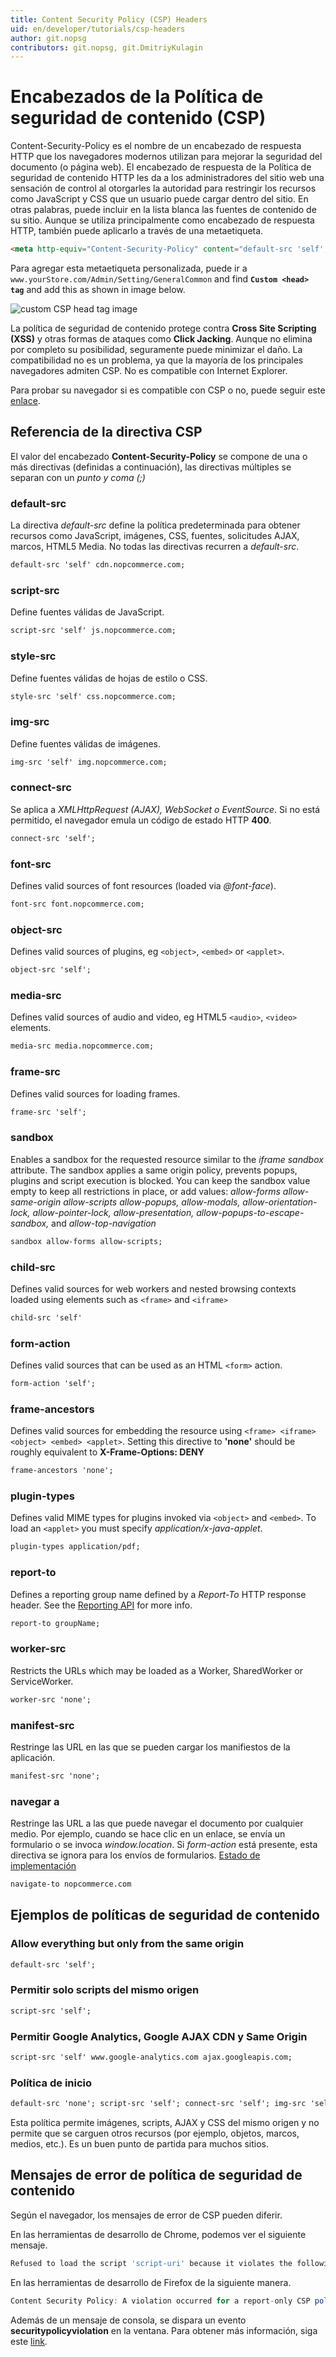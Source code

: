 ```yaml
---
title: Content Security Policy (CSP) Headers
uid: en/developer/tutorials/csp-headers
author: git.nopsg
contributors: git.nopsg, git.DmitriyKulagin
---
```


# Encabezados de la Política de seguridad de contenido (CSP)

Content-Security-Policy es el nombre de un encabezado de respuesta HTTP que los navegadores modernos utilizan para mejorar la seguridad del documento (o página web). El encabezado de respuesta de la Política de seguridad de contenido HTTP les da a los administradores del sitio web una sensación de control al otorgarles la autoridad para restringir los recursos como JavaScript y CSS que un usuario puede cargar dentro del sitio. En otras palabras, puede incluir en la lista blanca las fuentes de contenido de su sitio. Aunque se utiliza principalmente como encabezado de respuesta HTTP, también puede aplicarlo a través de una metaetiqueta.

```html
<meta http-equiv="Content-Security-Policy" content="default-src 'self'; img-src 'self' https://img.nopcommerce.com; object-src 'none'; script-src 'self'; style-src 'self'; frame-ancestors 'self'; base-uri 'self'; form-action 'self';">
```

Para agregar esta metaetiqueta personalizada, puede ir a `www.yourStore.com/Admin/Setting/GeneralCommon` and find **`Custom <head> tag`** and add this as shown in image below.

![custom CSP head tag image](_static/csp-headers/custom-csp-head-tag.png)

La política de seguridad de contenido protege contra **Cross Site Scripting (XSS)** y otras formas de ataques como **Click Jacking**. Aunque no elimina por completo su posibilidad, seguramente puede minimizar el daño. La compatibilidad no es un problema, ya que la mayoría de los principales navegadores admiten CSP. No es compatible con Internet Explorer.

Para probar su navegador si es compatible con CSP o no, puede seguir este [enlace](https://content-security-policy.com/browser-test/).

## Referencia de la directiva CSP

El valor del encabezado **Content-Security-Policy** se compone de una o más directivas (definidas a continuación), las directivas múltiples se separan con un *punto y coma (;)*

### default-src

La directiva *default-src* define la política predeterminada para obtener recursos como JavaScript, imágenes, CSS, fuentes, solicitudes AJAX, marcos, HTML5 Media. No todas las directivas recurren a *default-src*.

```html
default-src 'self' cdn.nopcommerce.com;
```

### script-src

Define fuentes válidas de JavaScript.

```html
script-src 'self' js.nopcommerce.com;
```

### style-src

Define fuentes válidas de hojas de estilo o CSS.

```html
style-src 'self' css.nopcommerce.com;
```

### img-src

Define fuentes válidas de imágenes.

```html
img-src 'self' img.nopcommerce.com;
```

### connect-src

Se aplica a *XMLHttpRequest (AJAX), WebSocket o EventSource*. Si no está permitido, el navegador emula un código de estado HTTP **400**.

```html
connect-src 'self';
```

### font-src

Defines valid sources of font resources (loaded via *@font-face*).

```html
font-src font.nopcommerce.com;
```

### object-src

Defines valid sources of plugins, eg `<object>`, `<embed>` or `<applet>`.

```html
object-src 'self';
```

### media-src

Defines valid sources of audio and video, eg HTML5 `<audio>`, `<video>` elements.

```html
media-src media.nopcommerce.com;
```

### frame-src

Defines valid sources for loading frames.

```html
frame-src 'self';
```

### sandbox

Enables a sandbox for the requested resource similar to the *iframe sandbox* attribute. The sandbox applies a same origin policy, prevents popups, plugins and script execution is blocked. You can keep the sandbox value empty to keep all restrictions in place, or add values: *allow-forms allow-same-origin allow-scripts allow-popups, allow-modals, allow-orientation-lock, allow-pointer-lock, allow-presentation, allow-popups-to-escape-sandbox,* and *allow-top-navigation*

```html
sandbox allow-forms allow-scripts;
```

### child-src

Defines valid sources for web workers and nested browsing contexts loaded using elements such as `<frame>` and `<iframe>`

```html
child-src 'self'
```

### form-action

Defines valid sources that can be used as an HTML `<form>` action.

```html
form-action 'self';
```

### frame-ancestors

Defines valid sources for embedding the resource using `<frame> <iframe> <object> <embed> <applet>`. Setting this directive to **'none'** should be roughly equivalent to **X-Frame-Options: DENY**

```html
frame-ancestors 'none';
```

### plugin-types

Defines valid MIME types for plugins invoked via `<object>` and `<embed>`. To load an `<applet>` you must specify *application/x-java-applet*.

```html
plugin-types application/pdf;
```

### report-to

Defines a reporting group name defined by a *Report-To* HTTP response header. See the [Reporting API](https://w3c.github.io/reporting/) for more info.

```html
report-to groupName;
```

### worker-src

Restricts the URLs which may be loaded as a Worker, SharedWorker or ServiceWorker.

```html
worker-src 'none';
```

### manifest-src

Restringe las URL en las que se pueden cargar los manifiestos de la aplicación.

```html
manifest-src 'none';
```

### navegar a

Restringe las URL a las que puede navegar el documento por cualquier medio. Por ejemplo, cuando se hace clic en un enlace, se envía un formulario o se invoca *window.location*. Si *form-action* está presente, esta directiva se ignora para los envíos de formularios. [Estado de implementación](https://www.chromestatus.com/features/6457580339593216)

```html
navigate-to nopcommerce.com
```

## Ejemplos de políticas de seguridad de contenido

### Allow everything but only from the same origin

```html
default-src 'self';
```

### Permitir solo scripts del mismo origen

```html
script-src 'self';
```

### Permitir Google Analytics, Google AJAX CDN y Same Origin

```html
script-src 'self' www.google-analytics.com ajax.googleapis.com;
```

### Política de inicio

```html
default-src 'none'; script-src 'self'; connect-src 'self'; img-src 'self'; style-src 'self';
```

Esta política permite imágenes, scripts, AJAX y CSS del mismo origen y no permite que se carguen otros recursos (por ejemplo, objetos, marcos, medios, etc.). Es un buen punto de partida para muchos sitios.

## Mensajes de error de política de seguridad de contenido

Según el navegador, los mensajes de error de CSP pueden diferir.

En las herramientas de desarrollo de Chrome, podemos ver el siguiente mensaje.

```js
Refused to load the script 'script-uri' because it violates the following Content Security Policy directive: "your CSP directive".
```

En las herramientas de desarrollo de Firefox de la siguiente manera.

```js
Content Security Policy: A violation occurred for a report-only CSP policy ("An attempt to execute inline scripts has been blocked"). The behavior was allowed, and a CSP report was sent.
```

Además de un mensaje de consola, se dispara un evento **securitypolicyviolation** en la ventana. Para obtener más información, siga este [link](https://www.w3.org/TR/CSP2/#firing-securitypolicyviolationevent-events.).

